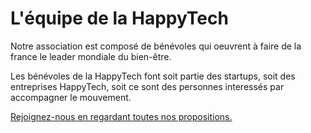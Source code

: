 # L'équipe de la HappyTech

Notre association est composé de bénévoles qui oeuvrent à faire de la france le leader mondiale du bien-être.

Les bénévoles de la HappyTech font soit partie des startups, soit des entreprises HappyTech, soit ce sont des personnes interessés par accompagner le mouvement.

[Rejoignez-nous en regardant toutes nos propositions.](https://www.welcometothejungle.co/companies/happytech)



